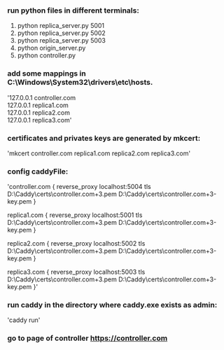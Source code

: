 ### run python files in different terminals:
1. python replica_server.py 5001  
2. python replica_server.py 5002  
3. python replica_server.py 5003  
4. python origin_server.py   
5. python controller.py  

### add some mappings in C:\Windows\System32\drivers\etc\hosts.
'127.0.0.1 controller.com  
127.0.0.1 replica1.com  
127.0.0.1 replica2.com  
127.0.0.1 replica3.com'

### certificates and privates keys are generated by mkcert:
'mkcert controller.com replica1.com replica2.com replica3.com'  

### config caddyFile:
'controller.com {
    reverse_proxy localhost:5004
    tls D:\Caddy\certs\controller.com+3.pem D:\Caddy\certs\controller.com+3-key.pem
}

replica1.com {
    reverse_proxy localhost:5001
    tls D:\Caddy\certs\controller.com+3.pem D:\Caddy\certs\controller.com+3-key.pem
}

replica2.com {
    reverse_proxy localhost:5002
    tls D:\Caddy\certs\controller.com+3.pem D:\Caddy\certs\controller.com+3-key.pem
}

replica3.com {
    reverse_proxy localhost:5003
    tls D:\Caddy\certs\controller.com+3.pem D:\Caddy\certs\controller.com+3-key.pem
}'

### run caddy in the directory where caddy.exe exists as admin:
'caddy run'

### go to page of controller https://controller.com
